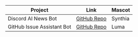 | Project                      | Link                                                                 | Mascot   |
|-----------------------------|----------------------------------------------------------------------|----------|
| Discord AI News Bot         | [GitHub Repo](https://github.com/rakinplaban/Discord_AI_News_Bot)         | Synthia  |
| GitHub Issue Assistant Bot  | [GitHub Repo](https://github.com/rakinplaban/Github_Issue_Assistant_Bot)  | Luma     |
